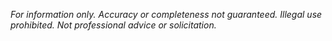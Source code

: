 *For information only. Accuracy or completeness not guaranteed. Illegal use prohibited. Not professional advice or solicitation.*
